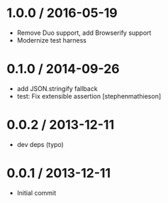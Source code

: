 1.0.0 / 2016-05-19
==================

 * Remove Duo support, add Browserify support
 * Modernize test harness

0.1.0 / 2014-09-26
==================

 * add JSON.stringify fallback
 * test: Fix extensible assertion [stephenmathieson]

0.0.2 / 2013-12-11
==================

 * dev deps (typo)

0.0.1 / 2013-12-11
==================

 * Initial commit
